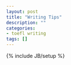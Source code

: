 ```yaml
---
layout: post
title: "Writing Tips"
description: ""
categories:
- toefl writing 
tags: []
---
```

{% include JB/setup %}



